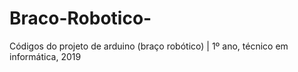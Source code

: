 # Braco-Robotico-
Códigos do projeto de arduino (braço robótico) | 1º ano, técnico em informática, 2019
